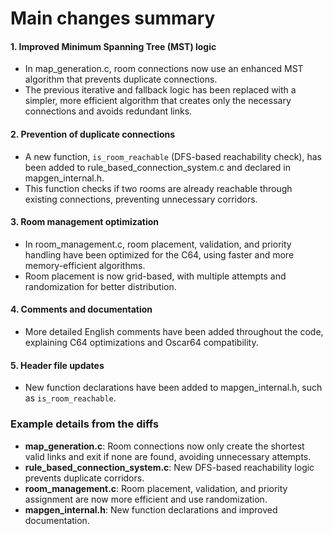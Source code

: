# Main changes summary

#### 1. **Improved Minimum Spanning Tree (MST) logic**
- In map_generation.c, room connections now use an enhanced MST algorithm that prevents duplicate connections.
- The previous iterative and fallback logic has been replaced with a simpler, more efficient algorithm that creates only the necessary connections and avoids redundant links.

#### 2. **Prevention of duplicate connections**
- A new function, `is_room_reachable` (DFS-based reachability check), has been added to rule_based_connection_system.c and declared in mapgen_internal.h.
- This function checks if two rooms are already reachable through existing connections, preventing unnecessary corridors.

#### 3. **Room management optimization**
- In room_management.c, room placement, validation, and priority handling have been optimized for the C64, using faster and more memory-efficient algorithms.
- Room placement is now grid-based, with multiple attempts and randomization for better distribution.

#### 4. **Comments and documentation**
- More detailed English comments have been added throughout the code, explaining C64 optimizations and Oscar64 compatibility.

#### 5. **Header file updates**
- New function declarations have been added to mapgen_internal.h, such as `is_room_reachable`.

### Example details from the diffs

- **map_generation.c**: Room connections now only create the shortest valid links and exit if none are found, avoiding unnecessary attempts.
- **rule_based_connection_system.c**: New DFS-based reachability logic prevents duplicate corridors.
- **room_management.c**: Room placement, validation, and priority assignment are now more efficient and use randomization.
- **mapgen_internal.h**: New function declarations and improved documentation.
